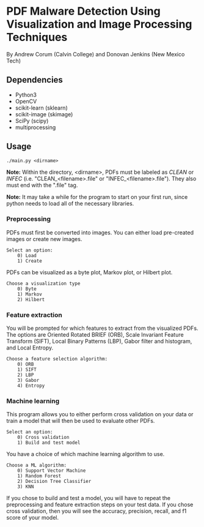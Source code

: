 # PDF Malware Detection Using Visualization and Image Processing Techniques
By Andrew Corum (Calvin College) and Donovan Jenkins (New Mexico Tech)

## Dependencies
* Python3
* OpenCV
* scikit-learn (sklearn)
* scikit-image (skimage)
* SciPy (scipy)
* multiprocessing

## Usage
```
./main.py <dirname>
```

**Note:** Within the directory, \<dirname\>, PDFs must be labeled as *CLEAN* or
*INFEC* (i.e. "CLEAN_\<filename\>.file" or "INFEC_\<filename\>.file"). They also must
end with the ".file" tag.

**Note:** It may take a while for the program to start on your first run, since python
needs to load all of the necessary libraries.

### Preprocessing
PDFs must first be converted into images. You can either load pre-created images or create new images.
```
Select an option:
    0) Load
    1) Create
```

PDFs can be visualized as a byte plot, Markov plot, or Hilbert plot.
```
Choose a visualization type
    0) Byte
    1) Markov
    2) Hilbert
```

### Feature extraction
You will be prompted for which features to extract from the visualized PDFs.  
The options are Oriented Rotated BRIEF (ORB), Scale Invariant Feature Transform (SIFT), 
Local Binary Patterns (LBP), Gabor filter and histogram, and Local Entropy.
```
Choose a feature selection algorithm:
    0) ORB
    1) SIFT
    2) LBP
    3) Gabor
    4) Entropy
```

### Machine learning
This program allows you to either perform cross validation on your data or train a 
model that will then be used to evaluate other PDFs.
```
Select an option:
    0) Cross validation
    1) Build and test model
```

You have a choice of which machine learning algorithm to use. 
```
Choose a ML algorithm:
    0) Support Vector Machine
    1) Random Forest
    2) Decision Tree Classifier
    3) KNN
```

If you chose to build and test a model, you will have to repeat the preprocessing and
feature extraction steps on your test data. If you chose cross validation, then you will 
see the accuracy, precision, recall, and f1 score of your model.
